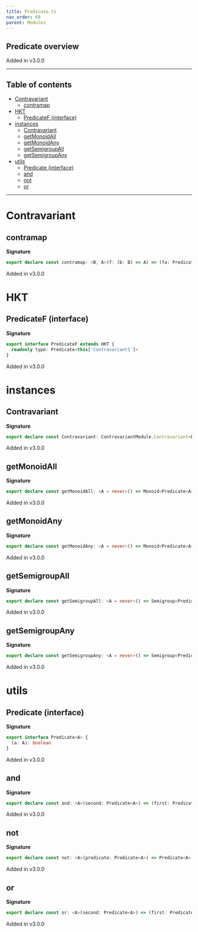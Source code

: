 ```yaml
---
title: Predicate.ts
nav_order: 69
parent: Modules
---
```


## Predicate overview

Added in v3.0.0

---

<h2 class="text-delta">Table of contents</h2>

- [Contravariant](#contravariant)
  - [contramap](#contramap)
- [HKT](#hkt)
  - [PredicateF (interface)](#predicatef-interface)
- [instances](#instances)
  - [Contravariant](#contravariant-1)
  - [getMonoidAll](#getmonoidall)
  - [getMonoidAny](#getmonoidany)
  - [getSemigroupAll](#getsemigroupall)
  - [getSemigroupAny](#getsemigroupany)
- [utils](#utils)
  - [Predicate (interface)](#predicate-interface)
  - [and](#and)
  - [not](#not)
  - [or](#or)

---

# Contravariant

## contramap

**Signature**

```ts
export declare const contramap: <B, A>(f: (b: B) => A) => (fa: Predicate<A>) => Predicate<B>
```

Added in v3.0.0

# HKT

## PredicateF (interface)

**Signature**

```ts
export interface PredicateF extends HKT {
  readonly type: Predicate<this['Contravariant1']>
}
```

Added in v3.0.0

# instances

## Contravariant

**Signature**

```ts
export declare const Contravariant: ContravariantModule.Contravariant<PredicateF>
```

Added in v3.0.0

## getMonoidAll

**Signature**

```ts
export declare const getMonoidAll: <A = never>() => Monoid<Predicate<A>>
```

Added in v3.0.0

## getMonoidAny

**Signature**

```ts
export declare const getMonoidAny: <A = never>() => Monoid<Predicate<A>>
```

Added in v3.0.0

## getSemigroupAll

**Signature**

```ts
export declare const getSemigroupAll: <A = never>() => Semigroup<Predicate<A>>
```

Added in v3.0.0

## getSemigroupAny

**Signature**

```ts
export declare const getSemigroupAny: <A = never>() => Semigroup<Predicate<A>>
```

Added in v3.0.0

# utils

## Predicate (interface)

**Signature**

```ts
export interface Predicate<A> {
  (a: A): boolean
}
```

Added in v3.0.0

## and

**Signature**

```ts
export declare const and: <A>(second: Predicate<A>) => (first: Predicate<A>) => Predicate<A>
```

Added in v3.0.0

## not

**Signature**

```ts
export declare const not: <A>(predicate: Predicate<A>) => Predicate<A>
```

Added in v3.0.0

## or

**Signature**

```ts
export declare const or: <A>(second: Predicate<A>) => (first: Predicate<A>) => Predicate<A>
```

Added in v3.0.0
